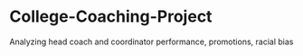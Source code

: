 # College-Coaching-Project
Analyzing head coach and coordinator performance, promotions, racial bias
